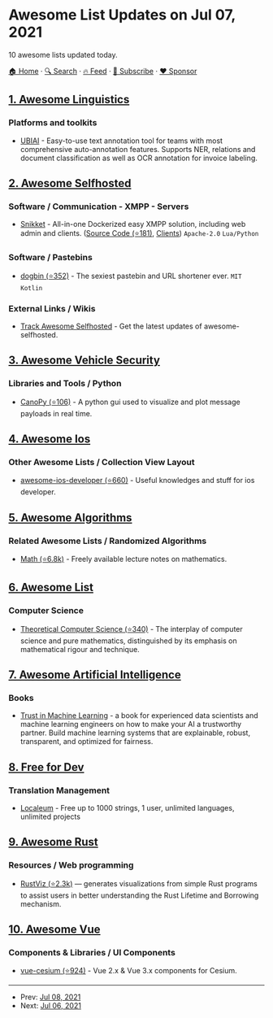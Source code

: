 # Awesome List Updates on Jul 07, 2021

10 awesome lists updated today.

[🏠 Home](/README.md) · [🔍 Search](https://www.trackawesomelist.com/search/) · [🔥 Feed](https://www.trackawesomelist.com/rss.xml) · [📮 Subscribe](https://trackawesomelist.us17.list-manage.com/subscribe?u=d2f0117aa829c83a63ec63c2f&id=36a103854c) · [❤️  Sponsor](https://github.com/sponsors/theowenyoung)



## [1. Awesome Linguistics](/content/theimpossibleastronaut/awesome-linguistics/README.md)

### Platforms and toolkits

*   [UBIAI](https://ubiai.tools/) - Easy-to-use text annotation tool for teams with most comprehensive auto-annotation features. Supports NER, relations and document classification as well as OCR annotation for invoice labeling.

## [2. Awesome Selfhosted](/content/awesome-selfhosted/awesome-selfhosted/README.md)

### Software / Communication - XMPP - Servers

*   [Snikket](https://snikket.org/) - All-in-one Dockerized easy XMPP solution, including web admin and clients. ([Source Code (⭐181)](https://github.com/snikket-im/snikket-server), [Clients](https://snikket.org/app/)) `Apache-2.0` `Lua/Python`

### Software / Pastebins

*   [dogbin (⭐352)](https://github.com/dogbin/dogbin) - The sexiest pastebin and URL shortener ever. `MIT` `Kotlin`

### External Links / Wikis

*   [Track Awesome Selfhosted](https://www.trackawesomelist.com/awesome-selfhosted/awesome-selfhosted/) - Get the latest updates of awesome-selfhosted.

## [3. Awesome Vehicle Security](/content/jaredthecoder/awesome-vehicle-security/README.md)

### Libraries and Tools / Python

*   [CanoPy (⭐106)](https://github.com/tbruno25/canopy) - A python gui used to visualize and plot message payloads in real time.

## [4. Awesome Ios](/content/vsouza/awesome-ios/README.md)

### Other Awesome Lists / Collection View Layout

*   [awesome-ios-developer (⭐660)](https://github.com/jphong1111/awesome-ios-developer) - Useful knowledges and stuff for ios developer.

## [5. Awesome Algorithms](/content/tayllan/awesome-algorithms/README.md)

### Related Awesome Lists / Randomized Algorithms

*   [Math (⭐6.8k)](https://github.com/rossant/awesome-math#readme) - Freely available lecture notes on mathematics.

## [6. Awesome List](/content/sindresorhus/awesome/README.md)

### Computer Science

*   [Theoretical Computer Science (⭐340)](https://github.com/mostafatouny/awesome-theoretical-computer-science#readme) - The interplay of computer science and pure mathematics, distinguished by its emphasis on mathematical rigour and technique.

## [7. Awesome Artificial Intelligence](/content/owainlewis/awesome-artificial-intelligence/README.md)

### Books

*   [Trust in Machine Learning](https://www.manning.com/books/trust-in-machine-learning) - a book for experienced data scientists and machine learning engineers on how to make your AI a trustworthy partner. Build machine learning systems that are explainable, robust, transparent, and optimized for fairness.

## [8. Free for Dev](/content/ripienaar/free-for-dev/README.md)

### Translation Management

*   [Localeum](https://localeum.com) - Free up to 1000 strings, 1 user, unlimited languages, unlimited projects

## [9. Awesome Rust](/content/rust-unofficial/awesome-rust/README.md)

### Resources / Web programming

*   [RustViz (⭐2.3k)](https://github.com/rustviz/rustviz) — generates visualizations from simple Rust programs to assist users in better understanding the Rust Lifetime and Borrowing mechanism.

## [10. Awesome Vue](/content/vuejs/awesome-vue/README.md)

### Components & Libraries / UI Components

*   [vue-cesium (⭐924)](https://github.com/zouyaoji/vue-cesium) - Vue 2.x & Vue 3.x components for Cesium.

---

- Prev: [Jul 08, 2021](/content/2021/07/08/README.md)
- Next: [Jul 06, 2021](/content/2021/07/06/README.md)